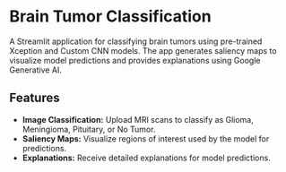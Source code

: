 # Brain Tumor Classification

A Streamlit application for classifying brain tumors using pre-trained Xception and Custom CNN models. The app generates saliency maps to visualize model predictions and provides explanations using Google Generative AI.

## Features

- **Image Classification:** Upload MRI scans to classify as Glioma, Meningioma, Pituitary, or No Tumor.
- **Saliency Maps:** Visualize regions of interest used by the model for predictions.
- **Explanations:** Receive detailed explanations for model predictions.